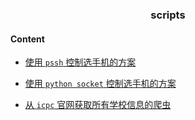 <h3 align='center'> scripts </h3>

#### Content

- [使用 `pssh` 控制选手机的方案](./pssh_solution/README.md)

- [使用 `python socket` 控制选手机的方案](./tty_socket_solution/README.md)

- [从 `icpc` 官网获取所有学校信息的爬虫](./AllSchoolInfo/README.md)